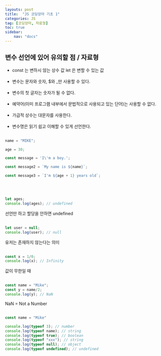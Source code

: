 ```yaml
---
layouts: post
title:  "JS 코딩앙마 기초 1"
categories: JS
tag: [코딩앙마, 자료형]
toc: true
sidebar:
    nav: "docs"
---
```



## 변수 선언에 있어 유의할 점 / 자료형
<ul>
<li>const 는 변하시 않는 상수 값
let 은 변할 수 있는 값</li>
<br>

<li>변수는 문자와 숫자, $와 _만 사용할 수 있다.</li>
<br>

<li>변수의 첫 글자는 숫자가 될 수 없다.</li>
<br>

<li>예약어(이미 프로그램 내부에서 문법적으로 사용되고 있는 단어)는 사용할 수 없다.</li>
<br>

<li>가급적 상수는 대문자를 사용한다.</li>
<br>

<li>변수명은 읽기 쉽고 이해할 수 있게 선언한다.</li>
<br>
</ul>

```js
name = "MIKE";

age = 30;

const message = 'I\'m a boy.';

const message2 = `My name is ${name}`;

const message3 = `I'm ${age + 1} years old`;
```
<br>
<br>

```js
let ages;
console.log(ages); // undefined
```

선언만 하고 할당을 안하면 undefined
<br>
<br>

```js
let user = null;
console.log(user); // null
```

유저는 존재하지 않는다는 의미
<br>
<br>

```js
const x = 1/0;
console.log(x); // Infinity
```

값이 무한일 때
<br>
<br>

```js
const name = "Mike";
const y = name/2;
console.log(y); // NaN
```

NaN = Not a Number
<br>
<br>

```js
const name = "Mike"

console.log(typeof 3); // number
console.log(typeof name); // string
console.log(typeof true); // boolean
console.log(typeof "xxx"); // string
console.log(typeof null); // object
console.log(typeof undefined); // undefined
```

